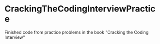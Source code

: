 # CrackingTheCodingInterviewPractice
Finished code from practice problems in the book "Cracking the Coding Interview"
